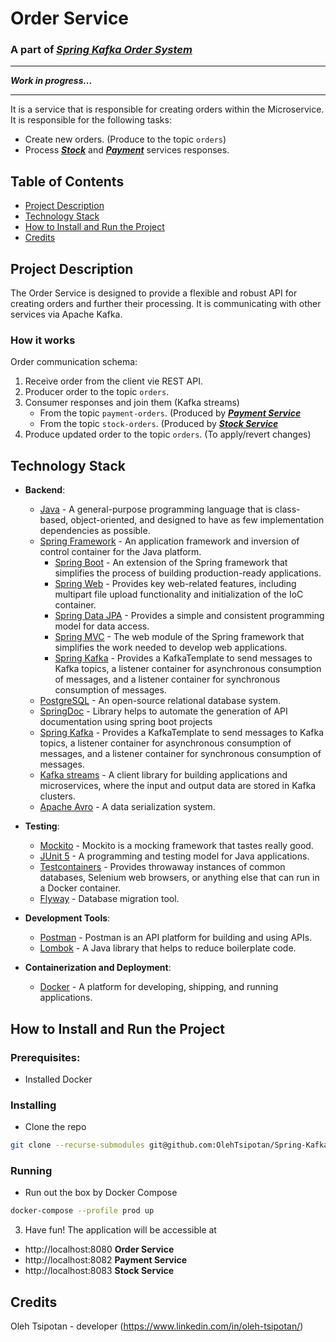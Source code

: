 # Order Service
### A part of [***Spring Kafka Order System***](https://github.com/OlehTsipotan/Spring-Kafka-Order-System)

----
***Work in progress...***

----

It is a service that is responsible for creating orders within the Microservice.
It is responsible for the following tasks:
- Create new orders. (Produce to the topic `orders`)
- Process [***Stock***](https://github.com/OlehTsipotan/Kafka-Stock-Service) and [***Payment***](https://github.com/OlehTsipotan/Kafka-Payment-Service) services responses.


## Table of Contents
- [Project Description](#project-description)
- [Technology Stack](#technology-stack)
- [How to Install and Run the Project](#how-to-install-and-run-the-project)
- [Credits](#credits)

## Project Description
The Order Service is designed to provide a flexible and robust API for creating orders and further their processing.
It is communicating with other services via Apache Kafka.
### How it works
Order communication schema:
1. Receive order from the client vie REST API.
2. Producer order to the topic `orders`.
3. Consumer responses and join them (Kafka streams)
   - From the topic `payment-orders`. (Produced by [***Payment Service***](https://github.com/OlehTsipotan/Kafka-Payment-Service)
   - From the topic `stock-orders`. (Produced by [***Stock Service***](https://github.com/OlehTsipotan/Kafka-Stock-Service)
4. Produce updated order to the topic `orders`. (To apply/revert changes)

## Technology Stack

- **Backend**:
    - [Java](https://www.java.com/) - A general-purpose programming language that is class-based, object-oriented, and designed to have as few implementation dependencies as possible.
    - [Spring Framework](https://spring.io/) - An application framework and inversion of control container for the Java platform.
        - [Spring Boot](https://spring.io/projects/spring-boot) - An extension of the Spring framework that simplifies the process of building production-ready applications.
        - [Spring Web](https://docs.spring.io/spring-framework/docs/current/reference/html/web.html) - Provides key web-related features, including multipart file upload functionality and initialization of the IoC container.
        - [Spring Data JPA](https://spring.io/projects/spring-data-jpa) - Provides a simple and consistent programming model for data access.
        - [Spring MVC](https://docs.spring.io/spring-framework/docs/current/reference/html/web.html) - The web module of the Spring framework that simplifies the work needed to develop web applications.
        - [Spring Kafka](https://spring.io/projects/spring-kafka) - Provides a KafkaTemplate to send messages to Kafka topics, a listener container for asynchronous consumption of messages, and a listener container for synchronous consumption of messages.
    - [PostgreSQL](https://www.postgresql.org/) - An open-source relational database system.
    - [SpringDoc](https://springdoc.org/) - Library helps to automate the generation of API documentation using spring boot projects
    - [Spring Kafka](https://spring.io/projects/spring-kafka) - Provides a KafkaTemplate to send messages to Kafka topics, a listener container for asynchronous consumption of messages, and a listener container for synchronous consumption of messages.
    - [Kafka streams](https://kafka.apache.org/documentation/streams/) - A client library for building applications and microservices, where the input and output data are stored in Kafka clusters.
    - [Apache Avro](https://avro.apache.org/) - A data serialization system.

- **Testing**:
    - [Mockito](https://site.mockito.org/) - Mockito is a mocking framework that tastes really good.
    - [JUnit 5](https://junit.org/junit5/) - A programming and testing model for Java applications.
    - [Testcontainers](https://www.testcontainers.org/) - Provides throwaway instances of common databases, Selenium web browsers, or anything else that can run in a Docker container.
    - [Flyway](https://flywaydb.org/) - Database migration tool.

- **Development Tools**:
    - [Postman](https://www.postman.com/) - Postman is an API platform for building and using APIs.
    - [Lombok](https://projectlombok.org/) - A Java library that helps to reduce boilerplate code.

- **Containerization and Deployment**:
    - [Docker](https://www.docker.com/) - A platform for developing, shipping, and running applications.

## How to Install and Run the Project
### Prerequisites:

- Installed Docker

### Installing
- Clone the repo

```sh
git clone --recurse-submodules git@github.com:OlehTsipotan/Spring-Kafka-Order-System.git
```

### Running
- Run out the box by Docker Compose
```sh
docker-compose --profile prod up 
```
3. Have fun!
   The application will be accessible at
- http://localhost:8080 **Order Service**
- http://localhost:8082 **Payment Service**
- http://localhost:8083 **Stock Service**

## Credits
Oleh Tsipotan - developer (https://www.linkedin.com/in/oleh-tsipotan/)
